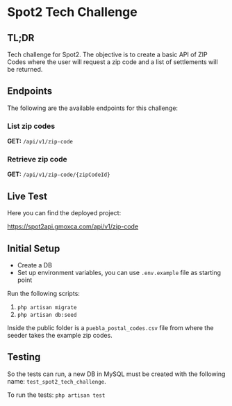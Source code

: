 # Spot2 Tech Challenge

## TL;DR
Tech challenge for Spot2. The objective is to create a basic API of ZIP Codes where the user will request
a zip code and a list of settlements will be returned.

## Endpoints
The following are the available endpoints for this challenge:

### List zip codes
**GET:** `/api/v1/zip-code`

### Retrieve zip code
**GET:** `/api/v1/zip-code/{zipCodeId}`

## Live Test
Here you can find the deployed project:

https://spot2api.gmoxca.com/api/v1/zip-code

## Initial Setup
* Create a DB
* Set up environment variables, you can use `.env.example` file as starting point

Run the following scripts:
1. `php artisan migrate`
2. `php artisan db:seed`

Inside the public folder is a `puebla_postal_codes.csv` file from where the seeder takes the example zip codes.

## Testing
So the tests can run, a new DB in MySQL must be created with the following name: `test_spot2_tech_challenge`.

To run the tests: `php artisan test`

